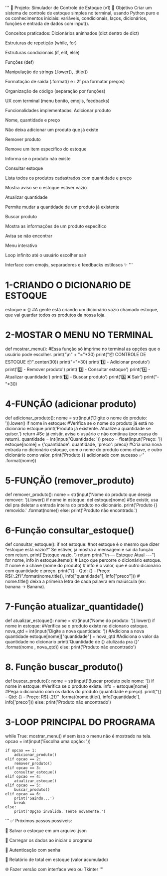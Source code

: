 '''
🧾 Projeto: Simulador de Controle de Estoque (v1)
📌 Objetivo
Criar um sistema de controle de estoque simples no terminal, usando Python puro e os conhecimentos iniciais: variáveis, condicionais, laços, dicionários, funções e entrada de dados com input().

Conceitos praticados:
Dicionários aninhados (dict dentro de dict)

Estruturas de repetição (while, for)

Estruturas condicionais (if, elif, else)

Funções (def)

Manipulação de strings (.lower(), .title())

Formatação de saída (.format() e :.2f pra formatar preços)

Organização de código (separação por funções)

UX com terminal (menu bonito, emojis, feedbacks)

Funcionalidades implementadas:
Adicionar produto

Nome, quantidade e preço

Não deixa adicionar um produto que já existe

Remover produto

Remove um item específico do estoque

Informa se o produto não existe

Consultar estoque

Lista todos os produtos cadastrados com quantidade e preço

Mostra aviso se o estoque estiver vazio

Atualizar quantidade

Permite mudar a quantidade de um produto já existente

Buscar produto

Mostra as informações de um produto específico

Avisa se não encontrar

Menu interativo

Loop infinito até o usuário escolher sair

Interface com emojis, separadores e feedbacks estilosos ✨
'''

# 1-CRIANDO O DICIONARIO DE ESTOQUE
estoque = {} #A gente está criando um dicionário vazio chamado estoque, que vai guardar todos os produtos da nossa loja.


# 2-MOSTAR O MENU NO TERMINAL
def mostrar_menu(): #Essa função só imprime no terminal as opções que o usuário pode escolher.
    print("\n" + "="*30)
    print("📦  CONTROLE DE ESTOQUE  📦".center(30))
    print("="*30)
    print('1️⃣ - Adicionar produto')
    print('2️⃣ - Remover produto')
    print('3️⃣ - Consultar estoque')
    print('4️⃣ - Atualizar quantidade')
    print('5️⃣ - Buscar produto')
    print('6️⃣ ❌ Sair')
    print("-"*30)

# 4-FUNÇÃO (adicionar produto)
def adicionar_produto():
    nome = str(input('Digite o nome do produto: ')).lower()
    if nome in estoque: #Verifica se o nome do produto já está no dicionário estoque
        print('Produto já existente. Atualize a quantidade se quiser.')
        return #Se já existir, avisa o usuário e não continua (por causa do return).
    quantidade = int(input('Quantidade: '))
    preco = float(input('Preço: '))
    estoque[nome] = {'quantidade': quantidade, 'preco': preco} #Cria uma nova entrada no dicionário estoque, com o nome do produto como chave, e outro dicionário como valor.
    print('Produto {} adicionado com sucesso ✅' .format(nome))

# 5-FUNÇÃO (remover_produto)
def remover_produto():
    nome = str(input('Nome do produto que deseja remover: ')).lower()
    if nome in estoque:
        del estoque[nome] #Se existir, usa del pra deletar a entrada inteira do produto no dicionário.
        print('Produto {} removido.' .format(nome))
    else:
        print('Produto não encontrado.')

# 6-Função consultar_estoque()
def consultar_estoque():
    if not estoque: #not estoque é o mesmo que dizer “estoque está vazio?” Se estiver, já mostra a mensagem e sai da função com return.
        print('Estoque vazio. ')
        return
    print("\n--- Estoque Atual ---")
    for nome, info in estoque.items():
        # Laço que percorre o dicionário estoque.
        # nome é a chave (nome do produto)
        # info é o valor, que é outro dicionário com quantidade e preço.
        print("{} - Qtd: {} - Preço: R${:.2f}".format(nome.title(), info["quantidade"], info["preco"]))
        # nome.title() deixa a primeira letra de cada palavra em maiúscula (ex: banana → Banana).

# 7-Função atualizar_quantidade()
def atualizar_estoque():
    nome = str(input('Nome do produto: ')).lower()
    if nome in estoque: #Verifica se o produto existe no dicionario estoque.
        nova_qtd = int(input('Digite a nova quantidade: ')) #Adiciona a nova quantidade 
        estoque[nome]["quantidade"] = nova_qtd #Adiciona o valor da quantidade no dicionario
        print('Quantidade de {} atulizada pra {}' .format(nome , nova_qtd))
    else:
        print('Produto não encontrado')

# 8. Função buscar_produto()
def buscar_produto():
    nome = str(input('Buscar produto pelo nome: '))
    if nome in estoque:
        #Verifica se o produto existe.
        info = estoque[nome] #Pega o dicionário com os dados do produto (quantidade e preço).
        print("{} - Qtd: {} - Preço: R${:.2f}" .format(nome.title(), info['quantidade'], info['preco']))
    else:
        print('Produto não encontrado')

# 3-LOOP PRINCIPAL DO PROGRAMA 
while True:
    mostrar_menu() # sem isso o menu não é mostrado na tela.
    opcao = int(input('Escolha uma opção: '))

    if opcao == 1:
        adicionar_produto()
    elif opcao == 2:
        remover_produto()
    elif opcao == 3:
        consultar_estoque()
    elif opcao == 4:
        atualizar_estoque()
    elif opcao == 5:
        buscar_produto()
    elif opcao == 6:
        print('Saindo...')
        break
    else:
        print('Opçao invalida. Tente novamente.')

'''
✅ Próximos passos possíveis:

💾 Salvar o estoque em um arquivo .json

📂 Carregar os dados ao iniciar o programa

🔐 Autenticação com senha

🧮 Relatório de total em estoque (valor acumulado)

🌐 Fazer versão com interface web ou Tkinter
'''
